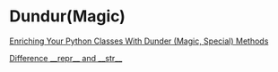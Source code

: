 # Dundur(Magic)

[Enriching Your Python Classes With Dunder (Magic, Special) Methods](https://dbader.org/blog/python-dunder-methods)

[Difference \_\_repr\_\_ and \_\_str\_\_](https://dbader.org/blog/python-repr-vs-str)
